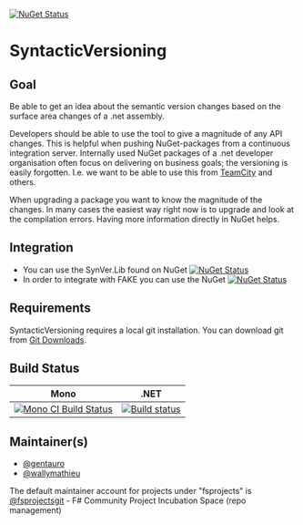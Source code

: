 [![NuGet Status](https://img.shields.io/nuget/v/SynVer.svg?style=flat)](https://www.nuget.org/packages/SynVer/)

# SyntacticVersioning

## Goal

Be able to get an idea about the semantic version changes based on the surface area changes of a .net assembly.

Developers should be able to use the tool to give a magnitude of any API changes. This is helpful when pushing NuGet-packages from a continuous integration server. Internally used NuGet packages of a .net developer organisation often focus on delivering on business goals; the versioning is easily forgotten. I.e. we want to be able to use this from [TeamCity](https://www.jetbrains.com/teamcity/) and others.

When upgrading a package you want to know the magnitude of the changes. In many cases the easiest way right now is to upgrade and look at the compilation errors. Having more information directly in NuGet helps.

## Integration

- You can use the SynVer.Lib found on NuGet [![NuGet Status](https://img.shields.io/nuget/v/SynVer.Lib.svg?style=flat)](https://www.nuget.org/packages/SynVer.Lib/)
- In order to integrate with FAKE you can use the NuGet [![NuGet Status](https://img.shields.io/nuget/v/SynVer.FAKE.svg?style=flat)](https://www.nuget.org/packages/SynVer.FAKE/)

## Requirements

SyntacticVersioning requires a local git installation. You can download git from [Git Downloads](https://git-scm.com/downloads).

## Build Status

Mono | .NET
---- | ----
[![Mono CI Build Status](https://img.shields.io/travis/fsprojects/SyntacticVersioning/master.svg)](https://travis-ci.org/fsprojects/SyntacticVersioning) | [![Build status](https://ci.appveyor.com/api/projects/status/tm885fiupthd22dp/branch/master?svg=true)](https://ci.appveyor.com/project/wallymathieu/syntacticversioning/branch/master)

## Maintainer(s)

- [@gentauro](https://github.com/gentauro)
- [@wallymathieu](https://github.com/wallymathieu)

The default maintainer account for projects under "fsprojects" is [@fsprojectsgit](https://github.com/fsprojectsgit) - F# Community Project Incubation Space (repo management)
